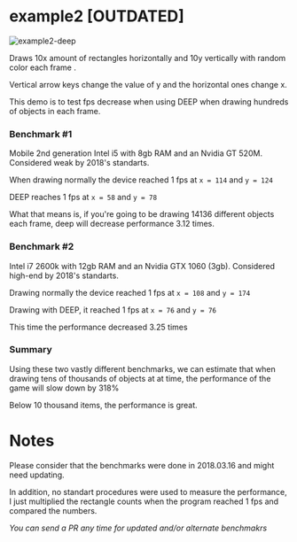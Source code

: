 # example2 [OUTDATED]

![example2-deep](https://i.imgur.com/pv65wx2.png)

Draws 10x amount of rectangles horizontally and 10y vertically with random color each frame .

Vertical arrow keys change the value of y and the horizontal ones change x.

This demo is to test fps decrease when using DEEP when drawing hundreds of objects in each frame.

### Benchmark #1
Mobile 2nd generation Intel i5 with 8gb RAM and an Nvidia GT 520M. 
Considered weak by 2018's standarts.

When drawing normally the device reached 1 fps at `x = 114` and `y = 124`

DEEP reaches 1 fps at `x = 58` and `y = 78`

What that means is, if you're going to be drawing 14136 different objects each frame, deep will 
decrease performance 3.12 times. 

### Benchmark #2
Intel i7 2600k with 12gb RAM and an Nvidia GTX 1060 (3gb). 
Considered high-end by 2018's standarts.

Drawing normally the device reached 1 fps at `x = 108` and `y = 174`

Drawing with DEEP, it reached 1 fps at `x = 76` and `y = 76`

This time the performance decreased 3.25 times


### Summary
Using these two vastly different benchmarks, we can estimate that when drawing tens of thousands of 
objects at at time, the performance of the game will slow down by 318%

Below 10 thousand items, the performance is great.

# Notes
Please consider that the benchmarks were done in 2018.03.16 and might need updating. 

In addition, no standart procedures were used to measure the performance, I just multiplied the 
rectangle counts when the program reached 1 fps and compared the numbers.

*You can send a PR any time for updated and/or alternate benchmakrs*
